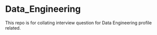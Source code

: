 # Data_Engineering
This repo is for collating interview question for Data Engineering profile related.
